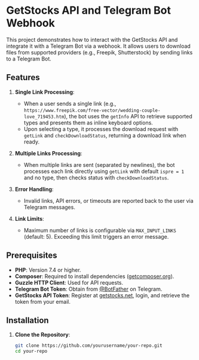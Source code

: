 # GetStocks API and Telegram Bot Webhook

This project demonstrates how to interact with the GetStocks API and integrate it with a Telegram Bot via a webhook. It allows users to download files from supported providers (e.g., Freepik, Shutterstock) by sending links to a Telegram Bot.

## Features

1. **Single Link Processing**:
   - When a user sends a single link (e.g., `https://www.freepik.com/free-vector/wedding-couple-love_719453.htm`), the bot uses the `getInfo` API to retrieve supported types and presents them as inline keyboard options.
   - Upon selecting a type, it processes the download request with `getLink` and `checkDownloadStatus`, returning a download link when ready.

2. **Multiple Links Processing**:
   - When multiple links are sent (separated by newlines), the bot processes each link directly using `getLink` with default `ispre = 1` and no type, then checks status with `checkDownloadStatus`.

3. **Error Handling**:
   - Invalid links, API errors, or timeouts are reported back to the user via Telegram messages.

4. **Link Limits**:
   - Maximum number of links is configurable via `MAX_INPUT_LINKS` (default: 5). Exceeding this limit triggers an error message.

## Prerequisites

- **PHP**: Version 7.4 or higher.
- **Composer**: Required to install dependencies ([getcomposer.org](https://getcomposer.org/)).
- **Guzzle HTTP Client**: Used for API requests.
- **Telegram Bot Token**: Obtain from [@BotFather](https://t.me/BotFather) on Telegram.
- **GetStocks API Token**: Register at [getstocks.net](https://getstocks.net/), login, and retrieve the token from your email.

## Installation

1. **Clone the Repository**:
   ```bash
   git clone https://github.com/yourusername/your-repo.git
   cd your-repo
